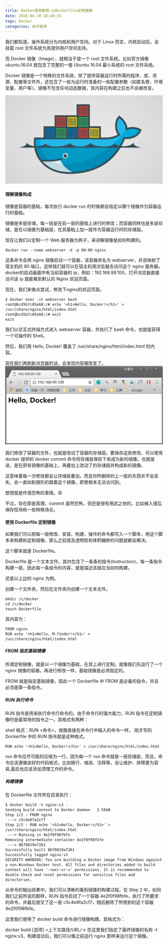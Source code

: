 ```yaml
---
title: Docker使用教程-以Dockerfile定制镜像
date: 2018-04-10 10:48:33
tags: Docker
categories: 码不能停
---
```


我们都知道，操作系统分为内核和用户空间。对于 Linux 而言，内核启动后，会挂载 root 文件系统为其提供用户空间支持。

而 Docker 镜像（Image），就相当于是一个 root 文件系统。比如官方镜像 ubuntu:16.04 就包含了完整的一套 Ubuntu 16.04 最小系统的 root 文件系统。

Docker 镜像是一个特殊的文件系统，除了提供容器运行时所需的程序、库、资源、配置等文件外，还包含了一些为运行时准备的一些配置参数（如匿名卷、环境变量、用户等）。镜像不包含任何动态数据，其内容在构建之后也不会被改变。

![Docker](/images/docker.jpg)

<!--more-->

#### 理解镜像构成
镜像是容器的基础，每次执行 docker run 的时候都会指定以哪个镜像作为容器运行的基础。

镜像是多层存储，每一层是在前一层的基础上进行的修改；而容器同样也是多层存储，是在以镜像为基础层，在其基础上加一层作为容器运行时的存储层。

现在让我们以定制一个 Web 服务器为例子，来讲解镜像是如何构建的。
```
docker run --name webserver -d -p 80:80 nginx
```

这条命令会用 nginx 镜像启动一个容器，该容器命名为 webserver，并且映射了宿主机的 80 端口，这样我们就可以在宿主机用浏览器去访问这个 nginx 服务器。
docker的启动画面中有当前容器的 ip，例如：192.168.99.100，打开浏览器直接访问该 ip 就能看到默认的 Nginx 欢迎页面。

现在，我们来做点尝试，修改下nginx的欢迎页面。
```
$ docker exec -it webserver bash
root@bcd5b7c85e68:/# echo '<h1>Hello, Docker!</h1>' > /usr/share/nginx/html/index.html
root@bcd5b7c85e68:/# exit
exit
```

我们以交互式终端方式进入 webserver 容器，并执行了 bash 命令，也就是获得一个可操作的 Shell。

然后，我们用 Hello, Docker! 覆盖了 /usr/share/nginx/html/index.html 的内容。

现在我们再刷新浏览器的话，会发现内容被改变了。
![Nginx](/images/nginx.png)

我们修改了容器的文件，也就是改动了容器的存储层。要保存这些修改，可以使用 docker 提供的 docker commit 命令将存储层保存下来成为新的镜像。也就是说，是在原有镜像的基础上，再叠加上改动了的存储层并构成新的镜像。

这意味着每一次修改都会让存储层叠加，而且你所删除的上一层的东西并不会丢失，会一直如影随形的跟着这个镜像，即使根本无法访问到。

想想就是件很恐怖的事情。😰

不过，存在即是真理，commit 虽然恐怖，但还是很有用武之地的，比如被入侵后保存现场和一些特殊场合。

#### 使用 Dockerfile 定制镜像
如果我们可以把每一层修改、安装、构建、操作的命令都写入一个脚本，用这个脚本来构建和定制镜像，那么之前提及透明性和体积臃肿的问题就都会解决。

这个脚本就是 Dockerfile。

Dockerfile 是一个文本文件，其内包含了一条条的指令(Instruction)，每一条指令构建一层，因此每一条指令的内容，就是描述该层应当如何构建。

还是以上边的 nginx 为例。

创建一个文件夹，然后在文件夹内创建一个文本文件。
```
mkdir /c/docker
cd /c/docker
touch Dockerfile
```
其内容为：
```
FROM nginx
RUN echo '<h1>Hello, M-finder!</h1>' > /usr/share/nginx/html/index.html
```

##### FROM 指定基础镜像
所谓定制镜像，就是以一个镜像为基础，在其上进行定制。就像我们先运行了一个 nginx 镜像的容器，再进行修改一样，基础镜像是必须指定的。

FROM 就是指定基础镜像，因此一个 Dockerfile 中 FROM 是必备的指令，并且必须是第一条指令。

##### RUN 执行命令
RUN 指令是用来执行命令行命令的。由于命令行的强大能力，RUN 指令在定制镜像时是最常用的指令之一。其格式有两种：

shell 格式：RUN <命令>，就像直接在命令行中输入的命令一样。
刚才写的 Dockerfile 中的 RUN 指令就是这种格式。
```
RUN echo '<h1>Hello, Docker!</h1>' > /usr/share/nginx/html/index.html
```

run 命令应尽可能的压缩为一行，因为每一个 run 命令就是一层存储层，而且，命令应该遵循良好的代码格式，比如换行、缩进、注释等，会让维护、排障更为容易,最后也应该添加清理工作的命令。

##### 构建镜像
在 Dockerfile 文件所在目录执行：
```
$ docker build -t nginx:v3 .
Sending build context to Docker daemon   2.56kB
Step 1/2 : FROM nginx
 ---> c5c4e8fa2cf7
Step 2/2 : RUN echo '<h1>Hello, Docker!</h1>' > /usr/share/nginx/html/index.html
 ---> Running in 4e2f0f98fbfe
Removing intermediate container 4e2f0f98fbfe
 ---> 8b70819a7261
Successfully built 8b70819a7261
Successfully tagged nginx:v3
SECURITY WARNING: You are building a Docker image from Windows against a non-Windows Docker host. All files and directories added to build context will have '-rwxr-xr-x' permissions. It is recommended to double check and reset permissions for sensitive files and directories.
```

从命令的输出结果中，我们可以清晰的看到镜像的构建过程。在 Step 2 中，如同我们之前所说的那样，RUN 指令启动了一个容器 4e2f0f98fbfe，执行了所要求的命令，并最后提交了这一层 c5c4e8fa2cf7，随后删除了所用到的这个容器 4e2f0f98fbfe。

这里我们使用了 docker build 命令进行镜像构建。其格式为：

docker build [选项] <上下文路径/URL/->
在这里我们指定了最终镜像的名称 -t nginx:v3，构建成功后，我们可以像之前运行 nginx 那样来运行这个镜像。


